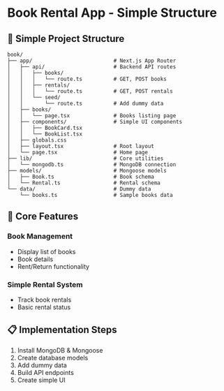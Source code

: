 # Book Rental App - Simple Structure

## 📁 Simple Project Structure

```
book/
├── app/                          # Next.js App Router
│   ├── api/                      # Backend API routes
│   │   ├── books/
│   │   │   └── route.ts          # GET, POST books
│   │   ├── rentals/
│   │   │   └── route.ts          # GET, POST rentals
│   │   └── seed/
│   │       └── route.ts          # Add dummy data
│   ├── books/
│   │   └── page.tsx              # Books listing page
│   ├── components/               # Simple UI components
│   │   ├── BookCard.tsx
│   │   └── BookList.tsx
│   ├── globals.css
│   ├── layout.tsx                # Root layout
│   └── page.tsx                  # Home page
├── lib/                          # Core utilities
│   └── mongodb.ts                # MongoDB connection
├── models/                       # Mongoose models
│   ├── Book.ts                   # Book schema
│   └── Rental.ts                 # Rental schema
└── data/                         # Dummy data
    └── books.ts                  # Sample books data
```

## 🎯 Core Features

### Book Management

- Display list of books
- Book details
- Rent/Return functionality

### Simple Rental System

- Track book rentals
- Basic rental status

## 📋 Implementation Steps

1. Install MongoDB & Mongoose
2. Create database models
3. Add dummy data
4. Build API endpoints
5. Create simple UI
